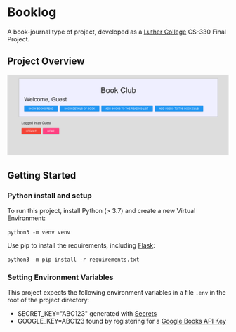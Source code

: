 # Booklog
A book-journal type of project, developed as a
[Luther College](https://luther.edu) CS-330 Final Project.

## Project Overview
![Screenshot of the application home page](/resources/home.png)

## Getting Started

### Python install and setup
To run this project, install Python (> 3.7) and create a new Virtual Environment:

`python3 -m venv venv`

Use pip to install the requirements, including [Flask](https://flask.palletsprojects.com/en/2.0.x/):

`python3 -m pip install -r requirements.txt`

### Setting Environment Variables
This project expects the following environment variables in a file `.env` in the
root of the project directory:
 - SECRET_KEY="ABC123" generated with [Secrets](https://docs.python.org/3/library/secrets.html)
 - GOOGLE_KEY=ABC123 found by registering for a
 [Google Books API Key](https://developers.google.com/books/docs/overview)
